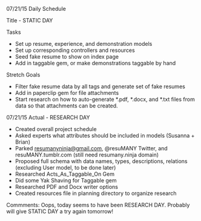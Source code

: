 07/21/15 Daily Schedule 

Title - STATIC DAY

Tasks 

* Set up resume, experience, and demonstration models
* Set up corresponding controllers and resources 
* Seed fake resume to show on index page 
* Add in taggable gem, or make demonstrations taggable by hand


Stretch Goals

* Filter fake resume data by all tags and generate set of fake resumes
* Add in paperclip gem for file attachments 
* Start research on how to auto-generate *.pdf, *.docx, and *.txt files from data
  so that attachments can be created. 


07/21/15 Actual - RESEARCH DAY

* Created overall project schedule
* Asked experts what attributes should be included in models (Susanna + Brian)
* Parked resumanyninja@gmail.com, @resuMANY Twitter, and resuMANY.tumblr.com (still need resumany.ninja domain)
* Proposed full schema with data names, types, descriptions, relations (excluding User model, to be done later)
* Researched Acts_As_Taggable_On Gem
* Did some Yak Shaving for Taggable gem 
* Researched PDF and Docx writer options
* Created resources file in planning directory to organize research

Commments: Oops, today seems to have been RESEARCH DAY. Probably will give STATIC DAY a try again tomorrow!
